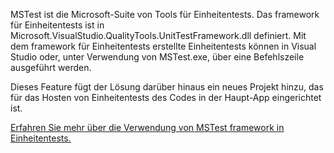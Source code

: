 ﻿MSTest ist die Microsoft-Suite von Tools für Einheitentests. Das framework für Einheitentests ist in Microsoft.VisualStudio.QualityTools.UnitTestFramework.dll definiert. Mit dem framework für Einheitentests erstellte Einheitentests können in Visual Studio oder, unter Verwendung von MSTest.exe, über eine Befehlszeile ausgeführt werden.

Dieses Feature fügt der Lösung darüber hinaus ein neues Projekt hinzu, das für das Hosten von Einheitentests des Codes in der Haupt-App eingerichtet ist.

[Erfahren Sie mehr über die Verwendung von MSTest framework in Einheitentests.](https://docs.microsoft.com/en-us/visualstudio/test/using-microsoft-visualstudio-testtools-unittesting-members-in-unit-tests?view=vs-2017)
